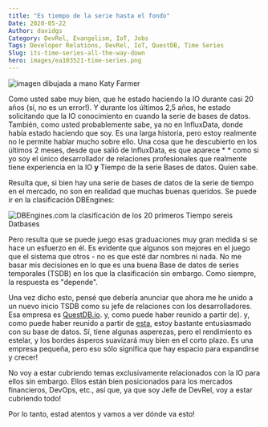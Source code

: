 ```yaml
---
title: "Es tiempo de la serie hasta el fondo"
Date: 2020-05-22
Author: davidgs
Category: DevRel, Evangelism, IoT, Jobs
Tags: Developer Relations, DevRel, IoT, QuestDB, Time Series
Slug: its-time-series-all-the-way-down
hero: images/ea103521-time-series.png
---
```


![imagen dibujada a mano Katy Farmer](/posts/work/images/ea103521-time-series.png)

Como usted sabe muy bien, que he estado haciendo la IO durante casi 20 años (sí, no es un error!). Y durante los últimos 2,5 años, he estado solicitando que la IO conocimiento en cuando la serie de bases de datos. También, como usted probablemente sabe, ya no en InfluxData, donde había estado haciendo que soy. Es una larga historia, pero estoy realmente no le permite hablar mucho sobre ello. Una cosa que he descubierto en los últimos 2 meses, desde que salió de InfluxData, es que aparece * * como si yo soy el único desarrollador de relaciones profesionales que realmente tiene experiencia en la IO **y** Tiempo de la serie Bases de datos. Quien sabe.

Resulta que, si bien hay una serie de bases de datos de la serie de tiempo en el mercado, no son en realidad que muchas buenas queridos. Se puede ir en la clasificación DBEngines:

![DBEngines.com la clasificación de los 20 primeros Tiempo sereis Datbases](/posts/work/images/Screen-Shot-2020-05-22-at-9.39.00-AM.png)

Pero resulta que se puede juego esas graduaciones muy gran medida si se hace un esfuerzo en él. Es evidente que algunos son mejores en el juego que el sistema que otros - no es que esté dar nombres ni nada. No me basar mis decisiones en lo que es una buena Base de datos de series temporales (TSDB) en los que la clasificación sin embargo. Como siempre, la respuesta es "depende".

Una vez dicho esto, pensé que debería anunciar que ahora me he unido a un nuevo inicio TSDB como su jefe de relaciones con los desarrolladores. Esa empresa es [QuestDB.io](https://questdb.io/?ref=davidgsiot). y, como puede haber reunido a partir de). y, como puede haber reunido a partir de [esta](/posts/category/database/this-stuff-is-fast/), estoy bastante entusiasmado con su base de datos. Sí, tiene algunas asperezas, pero el rendimiento es estelar, y los bordes ásperos suavizará muy bien en el corto plazo. Es una empresa pequeña, pero eso sólo significa que hay espacio para expandirse y crecer!

No voy a estar cubriendo temas exclusivamente relacionados con la IO para ellos sin embargo. Ellos están bien posicionados para los mercados financieros, DevOps, etc., así que, ya que soy Jefe de DevRel, voy a estar cubriendo todo!

Por lo tanto, estad atentos y vamos a ver dónde va esto!
